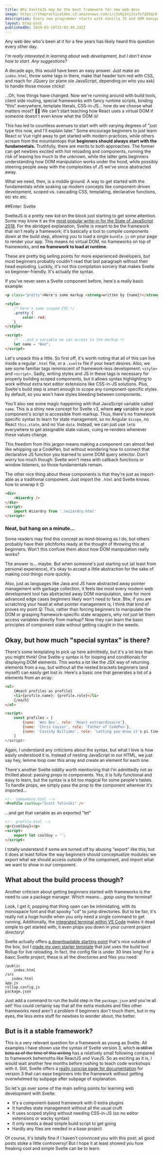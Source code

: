 ```yaml
---
title: Why SvelteJS may be the best framework for new web devs
image: https://thepracticaldev.s3.amazonaws.com/i/c3s8y2nj2safv7q58qs9.png
description: Every new programmer starts with vanilla JS and DOM manipulation. But in the component-driven world of modern web dev, is that the best way to start?
layout: blog-post
publishedOn: 2019-03-19T22:03:49.242Z
---
```


Any web dev who's been at it for a few years has likely heard this question every other day.

*I'm really interested in learning about web development, but I don't know how to start. Any suggestions?*

A decade ago, this would have been an easy answer. Just make an `index.html`, throw some tags in there, make that header turn red with CSS, and reach for JQuery (or plane ole JavaScript, depending on who you ask) to handle those mouse clicks!

...Oh, how things have changed. Now we're running around with build tools, client side routing, special frameworks with fancy runtime scripts, binding "this" everywhere, template literals, CSS-in-JS... how do we choose what matters most? 🤷‍♀️ We can't start teaching how React uses a virtual DOM if someone doesn't even know what the DOM is!

This has led to countless avenues to start with with varying degrees of "just type this now, and I'll explain later." Some encourage beginners to just learn React or Vue right away to get started with modern practices, while others scream from the mountaintops that **beginners should always start with the fundamentals.** Truthfully, there are merits to both approaches. The former can get newbies excited with hot reloading and components, running the risk of leaving too much to the unknown, while the latter gets beginners understanding how DOM manipulation works under the hood, while possibly steering people away with the complexities of JS we've since abstracted away.

What we need, then, is a middle ground. A way to get started with the fundamentals while soaking up modern concepts like component-driven development, scoped vs. cascading CSS, templating, declarative functions, etc etc etc.

##Enter: Svelte

SvelteJS is a pretty new kid on the block just starting to get some attention. Some may know it as the [most popular write-in for the State of JavaScript 2018](https://2018.stateofjs.com/front-end-frameworks/other-libraries/). For the abridged explanation, Svelte is  meant to be the framework that isn't really a framework; it's basically a tool to compile components down at the build step, allowing you to load a single `bundle.js` on your page to render your app. This means no virtual DOM, no frameworks on top of frameworks, and **no framework to load at runtime**.

These are pretty big selling points for more experienced developers, but most beginners probably couldn't read that last paragraph without their head exploding. Luckily, it's not this compilation sorcery that makes Svelte so beginner-friendly. It's actually the syntax.

If you've never seen a Svelte component before, here's a really basic example:

```html
<p class="pretty">Here's some markup <strong>written by {name}!</strong></p>

<style>
    /* here's some scoped CSS */
    .pretty {
        color: red;
    }
</style>

<script>
    /* ...and a variable we can access in the markup */
    let name = "Ben";
</script>
```

Let's unpack this a little. So first off, it's worth noting that all of this can live inside a regular `.html` file, or a `.svelte` file if your heart desires. Also, we see some familiar tags reminiscent of framework-less development: `<style>` and `<script>`. Sadly, writing styles and JS in these tags is necessary for properly building scoped components, but it allows syntax highlighting to work without extra text editor extensions like CSS-in-JS solutions. Plus, Svelte's build step is smart enough to scope any component-specific styles by default, so you won't have styles bleeding between components.

You'll also see some magic happening with that JavaScript variable called `name`. This is a shiny new concept for Svelte v3, where **any** variable in your component's script is accessible from markup. Thus, there's no framework specific syntax to learn for state management, so no Angular `$scope`, no React `this.state`, and no Vue `data`. Instead, we can just use `let`s everywhere to get assignable state values, cuing re-renders whenever these values change.

This freedom from this jargon means making a component can almost feel like whipping up a CodePen, but without wondering how to connect that declarative JS function you learned to some DOM query selector. Don't worry too much though: Svelte won't mess with callback functions or window listeners, so those fundamentals remain.

The other nice thing about these components is that they're just as import-able as a traditional component. Just import the `.html` and Svelte knows how to unwrap it 😊 

```html
<div>
    <Wizardry />
</div>
<script>
    import Wizardry from './wizardry.html'
</script>
```

### Neat, but hang on a minute...

Some readers may find this concept as mind-blowing as I do, but others probably have their pitchforks ready at the thought of throwing this at beginners. Won't this confuse them about how DOM manipulation really works? 

The answer is... maybe. But when someone's just starting out (at least from personal experience), it's okay to accept a little abstraction for the sake of making cool things more quickly. 

Also, just as languages like Java and JS have abstracted away pointer management with garbage collection, it feels like most every modern web development tool has abstracted away DOM manipulation, save for more advanced edge cases beginners likely won't need to face. Btw, if you are scratching your head at what pointer management is, I think that kind of proves my point 😛 Thus, rather than forcing beginners to manipulate the DOM or grasping framework-specific state wrappers, why not just let them access variables directly from markup? Now they can learn the basic principles of component state without getting caught in the weeds.

## Okay, but how much "special syntax" is there?

There's some templating to pick up here admittedly, but it's a lot less than you might think! One Svelte-y syntax is for looping and conditionals for displaying DOM elements. This works a lot like the JSX way of returning elements from a `map`, but without all the nested brackets beginners (and myself) can easily get lost in. Here's a basic one that generates a list of a elements from an array:

```html
<ul>
    {#each profiles as profile}
    <li>{profile.name}: {profile.role}</li>
    {/each}
</ul>

<script>
    const profiles = [
        {name: 'Wes Bos', role: 'React extraordinaire'},
        {name: 'Chris Coyier', role: 'Father of CodePen'},
        {name: 'Cassidy Williams', role: 'Letting you know it's pi time'}
    ]
</script>
```

Again, I understand any criticisms about the syntax, but what I love is how easily understood it is. Instead of nesting JavaScript in our HTML, we just say hey, lemme loop over this array and create an element for each one.

There's another Svelte oddity worth mentioning that I'm admittedly not as thrilled about: passing props to components. Yes, it is fully functional and easy to learn, but the syntax is a bit too magical for some people's tastes. To handle props, we simply pass the prop to the component wherever it's imported...

```html
<!-- somewhere.html -->
<Profile coolGuy="Scott Tolinski" /> 
```
...and get that variable as an exported "let"
```html
<!-- profile.html -->
<p>{coolGuy}</p>
<script>
    export let coolGuy = '';
</script>
```
I totally understand if some are turned off by abusing "export" like this, but it does at least follow the way beginners should conceptualize modules: we export what we should access outside of the component, and import what we want to show in our component. 

## What about the build process though?

Another criticism about getting beginners started with frameworks is the need to use a package manager. Which means... *gasp* using the terminal! 

Look, I get it, popping that thing open can be intimidating, with its monospace font and that spooky "cd" to jump directories. But to be fair, it's really not a huge hurdle when you only need a single command to get running. Additionally, the [integrated terminal within VS Code](https://code.visualstudio.com/docs/editor/integrated-terminal) makes it dead simple to get started with; it even plops you down in your current project directory! 

Svelte actually offers [a downloadable starting point](https://v3.svelte.technology/repl?version=3.0.0-beta.20&example=hello-world) that's nice outside of the box, but I [made my own starter template](https://github.com/Holben888/svelte-starter-template) that just uses the build tool Rollup for live reloading. In fact, the config file is under 30 lines long! For a basic Svelte project, these is all the directories and files you need:

```
/public
    index.html
/src
   index.html
app.js
rollup.config.js
package.json
```



Just add a command to run the build step in the `package.json` and you're all set! You could certainly say that all the extra modules and files other frameworks need aren't a problem if beginners don't touch them, but in my eyes, the less extra stuff for newbies to wonder about, the better. 

## But is it a stable framework?

This is a very relevant question for a framework as young as Svelte. All examples I have shown use the syntax of Svelte version 3, which ~~is still in beta as of the time of this writing~~ has a relatively small following compared to framework behemoths like ReactJS and VueJS. So as exciting as it is, I would wait another few months before rushing to teach code workshops with it. Still, Svelte offers a [really concise page for documentation](https://svelte.dev/docs) for version 3 that can ease beginners into the framework without getting overwhelmed by subpage after subpage of explanation.


So let's go over some of the main selling points for learning web development with Svelte:

- It's a component-based framework with 0 extra plugins
- It handles state management without all the usual cruft
- It uses scoped styling without needing CSS-in-JS (so no editor extensions or wacky syntax)
- It only needs a dead simple build script to get going
- Hardly any files are needed in a base project

Of course, it's totally fine if I haven't convinced you with this post; all good posts stoke a little controversy! But I hope it at least showed you how freaking cool and simple Svelte can be to learn.
